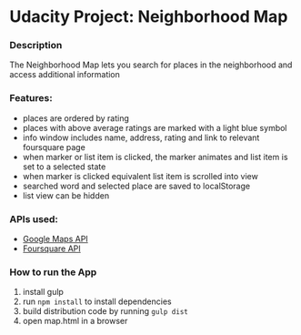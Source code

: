 # Udacity Project: Neighborhood Map
### Description
The Neighborhood Map lets you search for places in the neighborhood and access additional information

### Features:
* places are ordered by rating
* places with above average ratings are marked with a light blue symbol
* info window includes name, address, rating and link to relevant foursquare page
* when marker or list item is clicked, the marker animates and list item is set to a selected state
* when marker is clicked equivalent list item is scrolled into view
* searched word and selected place are saved to localStorage
* list view can be hidden


### APIs used:
* [Google Maps API](https://developers.google.com/maps/)
* [Foursquare API](https://developer.foursquare.com/)

### How to run the App
1. install gulp
2. run `npm install` to install dependencies
3. build distribution code by running `gulp dist`
4. open map.html in a browser